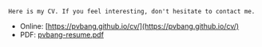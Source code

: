 ```
Here is my CV. If you feel interesting, don't hesitate to contact me.
```
- Online: [https://pvbang.github.io/cv/](https://pvbang.github.io/cv/)
- PDF: [pvbang-resume.pdf](./pvbang-resume.pdf)


